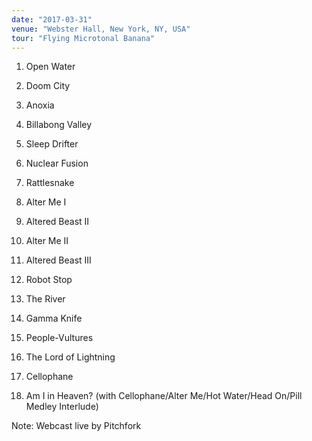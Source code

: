 ```yaml
---
date: "2017-03-31"
venue: "Webster Hall, New York, NY, USA"
tour: "Flying Microtonal Banana"
---
```



 1. Open Water

 2. Doom City

 3. Anoxia

 4. Billabong Valley

 5. Sleep Drifter

 6. Nuclear Fusion

 7. Rattlesnake

 8. Alter Me I

 9. Altered Beast II

10. Alter Me II

11. Altered Beast III

12. Robot Stop

13. The River

14. Gamma Knife

15. People-Vultures

16. The Lord of Lightning

17. Cellophane

18. Am I in Heaven?
    (with Cellophane/Alter Me/Hot Water/Head On/Pill Medley Interlude)


Note: Webcast live by Pitchfork
